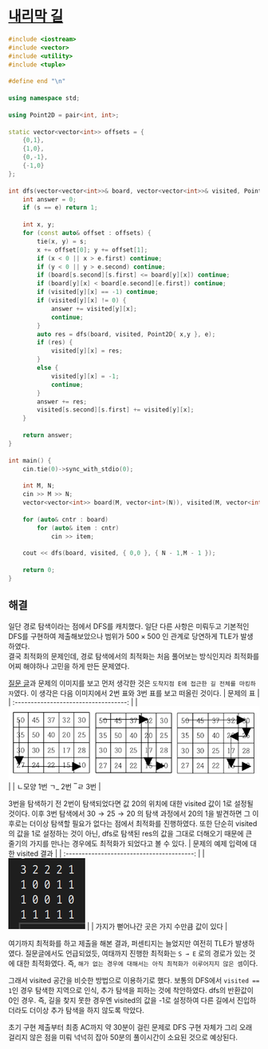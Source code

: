 # [내리막 길](https://www.acmicpc.net/problem/1520)

```cpp
#include <iostream>
#include <vector>
#include <utility>
#include <tuple>

#define end "\n"

using namespace std;

using Point2D = pair<int, int>;

static vector<vector<int>> offsets = {
	{0,1},
	{1,0},
	{0,-1},
	{-1,0}
};

int dfs(vector<vector<int>>& board, vector<vector<int>>& visited, Point2D s, const Point2D& e) {
	int answer = 0;
	if (s == e) return 1;

	int x, y;
	for (const auto& offset : offsets) {
		tie(x, y) = s;
		x += offset[0]; y += offset[1];
		if (x < 0 || x > e.first) continue;
		if (y < 0 || y > e.second) continue;
		if (board[s.second][s.first] <= board[y][x]) continue;
		if (board[y][x] < board[e.second][e.first]) continue;
		if (visited[y][x] == -1) continue;
		if (visited[y][x] != 0) {
			answer += visited[y][x];
			continue;
		}
		auto res = dfs(board, visited, Point2D{ x,y }, e);
		if (res) {
			visited[y][x] = res;
		}
		else {
			visited[y][x] = -1;
			continue;
		}
		answer += res;
		visited[s.second][s.first] += visited[y][x];
	}

	return answer;
}

int main() {
	cin.tie(0)->sync_with_stdio(0);

	int M, N;
	cin >> M >> N;
	vector<vector<int>> board(M, vector<int>(N)), visited(M, vector<int>(N));

	for (auto& cntr : board)
		for (auto& item : cntr)
			cin >> item;

	cout << dfs(board, visited, { 0,0 }, { N - 1,M - 1 });

	return 0;
}
```

## 해결
일단 경로 탐색이라는 점에서 DFS를 캐치했다. 일단 다른 사항은 미뤄두고 기본적인 DFS를 구현하여 제출해보았으나 범위가 $500\times 500$ 인 관계로 당연하게 TLE가 발생하였다.  
결국 최적화의 문제인데, 경로 탐색에서의 최적화는 처음 풀어보는 방식인지라 최적화를 어찌 해야하나 고민을 하게 만든 문제였다.

[질문 글](https://www.acmicpc.net/board/view/139826)과 문제의 이미지를 보고 먼저 생각한 것은 `도착지점 E에 접근한 길 전체를 마킹하자`였다. 이 생각은 다음 이미지에서 2번 표와 3번 표를 보고 떠올린 것이다.
|               문제의 표               |
| :-----------------------------------: |
| ![](./images/2024-09-02-07-29-17.png) |
|      ㄴ모양 1번 ㄱ_ 2번 ‾ㄹ 3번       |

3번을 탐색하기 전 2번이 탐색되었다면 값 20의 위치에 대한 visited 값이 1로 설정될 것이다. 이후 3번 탐색에서 $30\rightarrow 25 \rightarrow 20$ 의 탐색 과정에서 20의 1을 발견하면 그 이후로는 더이상 탐색할 필요가 없다는 점에서 최적화를 진행하였다. 또한 단순히 visited의 값을 1로 설정하는 것이 아닌, dfs로 탐색된 res의 값을 그대로 더해오기 때문에 큰 줄기의 가지를 만나는 경우에도 최적화가 되었다고 볼 수 있다.
|    문제의 예제 입력에 대한 visited 결과    |
| :----------------------------------------: |
|   ![](./images/2024-09-02-07-35-35.png)    |
| 가지가 뻗어나간 곳은 가지 수만큼 값이 있다 |

여기까지 최적화를 하고 제출을 해본 결과, 퍼센티지는 늘었지만 여전히 TLE가 발생하였다. 질문글에서도 언급되었듯, 여태까지 진행한 최적화는 `S → E` 로의 경로가 있는 것에 대한 최적화였다. 즉, `해가 없는 경우에 대해서는 아직 최적화가 이루어지지 않은 셈`이다.

그래서 visited 공간을 비슷한 방법으로 이용하기로 했다. 보통의 DFS에서 `visited == 1`인 경우 탐색한 지역으로 인식, 추가 탐색을 피하는 것에 착안하였다. dfs의 반환값이 0인 경우. 즉, 길을 찾지 못한 경우엔 visited의 값을 -1로 설정하여 다른 길에서 진입하더라도 더이상 추가 탐색을 하지 않도록 막았다.

초기 구현 제출부터 최종 AC까지 약 30분이 걸린 문제로 DFS 구현 자체가 그리 오래 걸리지 않은 점을 미뤄 넉넉히 잡아 50분의 풀이시간이 소요된 것으로 예상된다.